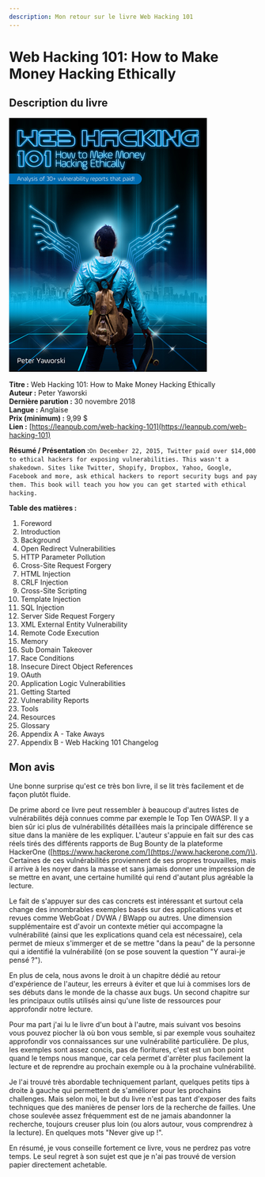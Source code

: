 ```yaml
---
description: Mon retour sur le livre Web Hacking 101
---
```


# Web Hacking 101: How to Make Money Hacking Ethically

## Description du livre

![](../../.gitbook/assets/5c8efa430ccfcd100bab965ed88e9165.png)

**Titre :** Web Hacking 101: How to Make Money Hacking Ethically  
**Auteur :** Peter Yaworski  
**Dernière parution :** 30 novembre 2018  
**Langue :** Anglaise  
**Prix \(minimum\) :** 9,99 $  
**Lien :** [https://leanpub.com/web-hacking-101](https://leanpub.com/web-hacking-101)

**Résumé / Présentation :**`On December 22, 2015, Twitter paid over $14,000 to ethical hackers for exposing vulnerabilities. This wasn't a shakedown. Sites like Twitter, Shopify, Dropbox, Yahoo, Google, Facebook and more, ask ethical hackers to report security bugs and pay them. This book will teach you how you can get started with ethical hacking.`  


**Table des matières :**

1. Foreword
2. Introduction
3. Background
4. Open Redirect Vulnerabilities
5. HTTP Parameter Pollution
6. Cross-Site Request Forgery
7. HTML Injection
8. CRLF Injection
9. Cross-Site Scripting
10. Template Injection
11. SQL Injection
12. Server Side Request Forgery
13. XML External Entity Vulnerability
14. Remote Code Execution
15. Memory
16. Sub Domain Takeover
17. Race Conditions
18. Insecure Direct Object References
19. OAuth
20. Application Logic Vulnerabilities
21. Getting Started
22. Vulnerability Reports
23. Tools
24. Resources
25. Glossary
26. Appendix A - Take Aways
27. Appendix B - Web Hacking 101 Changelog

## Mon avis

Une bonne surprise qu'est ce très bon livre, il se lit très facilement et de façon plutôt fluide. 

De prime abord ce livre peut ressembler à beaucoup d'autres listes de vulnérabilités déjà connues comme par exemple le Top Ten OWASP. Il y a bien sûr ici plus de vulnérabilités détaillées mais la principale différence se situe dans la manière de les expliquer. L'auteur s'appuie en fait sur des cas réels tirés des différents rapports de Bug Bounty de la plateforme HackerOne \([https://www.hackerone.com/](https://www.hackerone.com/)\). Certaines de ces vulnérabilités proviennent de ses propres trouvailles, mais il arrive à les noyer dans la masse et sans jamais donner une impression de se mettre en avant, une certaine humilité qui rend d'autant plus agréable la lecture.

Le fait de s'appuyer sur des cas concrets est intéressant et surtout cela change des innombrables exemples basés sur des applications vues et revues comme WebGoat / DVWA / BWapp ou autres. Une dimension supplémentaire est d'avoir un contexte métier qui accompagne la vulnérabilité \(ainsi que les explications quand cela est nécessaire\), cela permet de mieux s'immerger et de se mettre "dans la peau" de la personne qui a identifié la vulnérabilité \(on se pose souvent la question "Y aurai-je pensé ?"\).

En plus de cela, nous avons le droit à un chapitre dédié au retour d'expérience de l'auteur, les erreurs à éviter et que lui à commises lors de ses débuts dans le monde de la chasse aux bugs. Un second chapitre sur les principaux outils utilisés ainsi qu'une liste de ressources pour approfondir notre lecture.

Pour ma part j'ai lu le livre d'un bout à l'autre, mais suivant vos besoins vous pouvez piocher là où bon vous semble, si par exemple vous souhaitez approfondir vos connaissances sur une vulnérabilité particulière. De plus, les exemples sont assez concis, pas de fioritures, c'est est un bon point quand le temps nous manque, car cela permet d'arrêter plus facilement la lecture et de reprendre au prochain exemple ou à la prochaine vulnérabilité.

Je l'ai trouvé très abordable techniquement parlant, quelques petits tips à droite à gauche qui permettent de s'améliorer pour les prochains challenges. Mais selon moi, le but du livre n'est pas tant d'exposer des faits techniques que des manières de penser lors de la recherche de failles. Une chose soulevée assez fréquemment est de ne jamais abandonner la recherche, toujours creuser plus loin \(ou alors autour, vous comprendrez à la lecture\). En quelques mots "Never give up !".

En résumé, je vous conseille fortement ce livre, vous ne perdrez pas votre temps. Le seul regret à son sujet est que je n'ai pas trouvé de version papier directement achetable.





